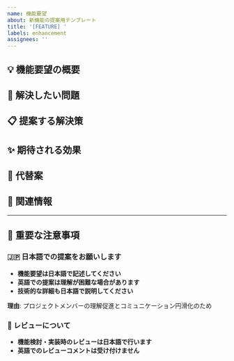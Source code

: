 ```yaml
---
name: 機能要望
about: 新機能の提案用テンプレート
title: '[FEATURE] '
labels: enhancement
assignees: ''
---
```


## 💡 機能要望の概要
<!-- 提案する機能を簡潔に説明してください -->

## 🎯 解決したい問題
<!-- この機能によって解決される問題や改善される点を説明してください -->

## 📋 提案する解決策
<!-- 具体的な実装案や動作例を説明してください -->

## ✨ 期待される効果
<!-- この機能によってもたらされる利益や改善を説明してください -->

## 🔄 代替案
<!-- 他に考えられる解決方法があれば記述してください -->

## 🔗 関連情報
<!-- 参考資料、関連Issue、外部リンクなどがあれば添付してください -->

---

## 🚨 重要な注意事項

### 🇯🇵 日本語での提案をお願いします
- **機能要望は日本語で記述してください**
- **英語での提案は理解が困難な場合があります**
- **技術的な詳細も日本語で説明してください**

**理由**: プロジェクトメンバーの理解促進とコミュニケーション円滑化のため

### 📝 レビューについて
- **機能検討・実装時のレビューは日本語で行います**
- **英語でのレビューコメントは受け付けません**